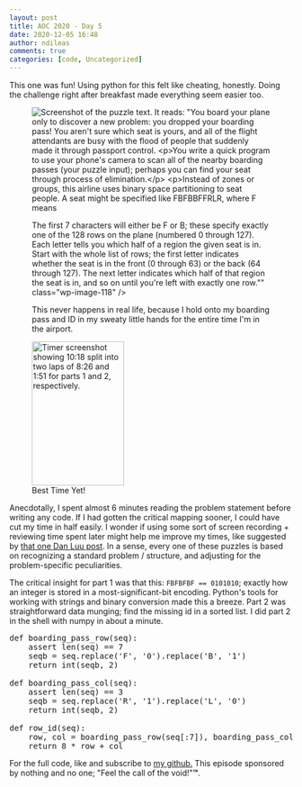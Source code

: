```yaml
---
layout: post
title: AOC 2020 - Day 5
date: 2020-12-05 16:48
author: ndileas
comments: true
categories: [code, Uncategorized]
---
```


<p>This one was fun! Using python for this felt like cheating, honestly. Doing the challenge right after breakfast made everything seem easier too.</p>



<div class="wp-block-columns">
<div class="wp-block-column" style="flex-basis:75%;">
<figure class="wp-block-image size-large"><img src="https://natedileas.files.wordpress.com/2020/12/day5_pithy_screenshot-1.png?w=859" alt="Screenshot of the puzzle text. It reads: &quot;You board your plane only to discover a new problem: you dropped your boarding pass! You aren't sure which seat is yours, and all of the flight attendants are busy with the flood of people that suddenly made it through passport control.

You write a quick program to use your phone's camera to scan all of the nearby boarding passes (your puzzle input); perhaps you can find your seat through process of elimination.

Instead of zones or groups, this airline uses binary space partitioning to seat people. A seat might be specified like FBFBBFFRLR, where F means &quot;front&quot;, B means &quot;back&quot;, L means &quot;left&quot;, and R means &quot;right&quot;.

The first 7 characters will either be F or B; these specify exactly one of the 128 rows on the plane (numbered 0 through 127). Each letter tells you which half of a region the given seat is in. Start with the whole list of rows; the first letter indicates whether the seat is in the front (0 through 63) or the back (64 through 127). The next letter indicates which half of that region the seat is in, and so on until you're left with exactly one row.&quot;" class="wp-image-118" /><figcaption>This never happens in real life, because I hold onto my boarding pass and ID in my sweaty little hands for the entire time I'm in the airport.</figcaption></figure>




<div class="wp-block-column">
<figure class="wp-block-image size-large is-resized"><img src="https://natedileas.files.wordpress.com/2020/12/timer_screenshot_day5-1.png?w=402" alt="Timer screenshot showing 10:18 split into two laps of 8:26 and 1:51 for parts 1 and 2, respectively. " class="wp-image-119" width="164" height="256" /><figcaption>Best Time Yet!</figcaption></figure>





<p>Anecdotally, I spent almost 6 minutes reading the problem statement before writing any code. If I had gotten the critical mapping sooner, I could have cut my time in half easily. I wonder if using some sort of screen recording + reviewing time spent later might help me improve my times, like suggested by <a href="https://danluu.com/p95-skill/">that one Dan Luu post</a>. In a sense, every one of these puzzles is based on recognizing a standard problem / structure, and adjusting for the problem-specific peculiarities.</p>



<p>The critical insight for part 1 was that this: <code>FBFBFBF == 0101010</code>; exactly how an integer is stored in a most-significant-bit encoding. Python's tools for working with strings and binary conversion made this a breeze. Part 2 was straightforward data munging; find the missing id in a sorted list. I did part 2 in the shell with numpy in about a minute.</p>



<pre class="wp-block-syntaxhighlighter-code">def boarding_pass_row(seq):
    assert len(seq) == 7
    seqb = seq.replace('F', '0').replace('B', '1')
    return int(seqb, 2)

def boarding_pass_col(seq):
    assert len(seq) == 3
    seqb = seq.replace('R', '1').replace('L', '0')
    return int(seqb, 2)

def row_id(seq):
    row, col = boarding_pass_row(seq[:7]), boarding_pass_col(seq[7:])
    return 8 * row + col</pre>



<p>For the full code, like and subscribe to <a href="https://github.com/natedileas/advent-of-code/blob/main/2020/day5.py">my github.</a> This episode sponsored by nothing and no one; "Feel the call of the void!"<strong>™</strong>.</p>

